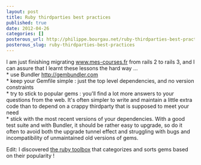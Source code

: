 ```yaml
---
layout: post
title: Ruby thirdparties best practices
published: true
date: 2012-04-26
categories: []
posterous_url: http://philippe.bourgau.net/ruby-thirdparties-best-practices
posterous_slug: ruby-thirdparties-best-practices
---
```

<p>I am just finishing migrating <a href="http://www.mes-courses.fr">www.mes-courses.fr</a> from rails 2 to rails 3, and I can assure that I learnt these lessons the hard way ...<br /> * use Bundler <a href="http://gembundler.com">http://gembundler.com</a><br /> * keep your Gemfile simple : just the top level dependencies, and no version constraints<br /> * try to stick to popular gems : you'll find a lot more answers to your questions from the web. It's often simpler to write and maintain a little extra code than to depend on a crappy thirdparty that is supposed to meet your need<br /> * stick with the most recent versions of your dependencies. With a good test suite and with Bundler, it should be rather easy to upgrade, so do it often to avoid both the upgrade tunnel effect and struggling with bugs and incompatibility of unmaintained old versions of gems.</p>
<p>Edit: I discovered <a href="http://www.ruby-toolbox.com">the ruby toolbox</a>&nbsp;that categorizes and sorts gems based on their popularity !</p>
